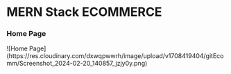 <h1>MERN Stack ECOMMERCE</h1>

<h3>Home Page</h3>
![Home Page](https://res.cloudinary.com/dxwqpwwrh/image/upload/v1708419404/gitEcomm/Screenshot_2024-02-20_140857_jzjy0y.png)
